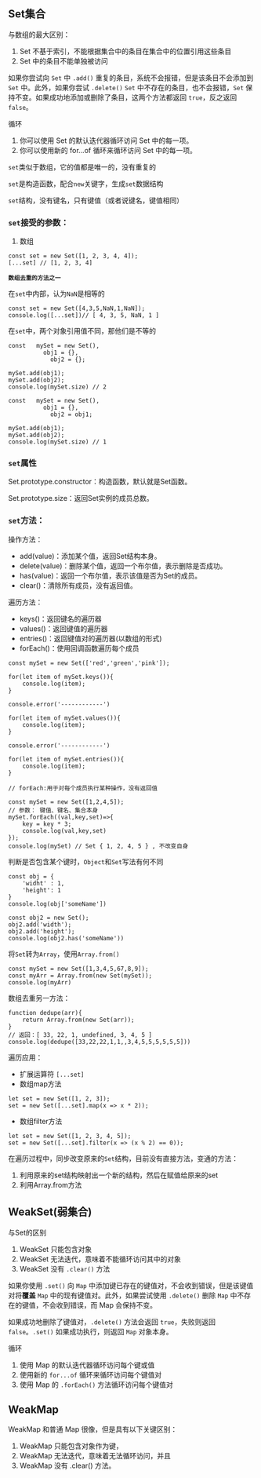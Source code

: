 
##  Set集合

与数组的最大区别：

1. Set 不基于索引，不能根据集合中的条目在集合中的位置引用这些条目
2. Set 中的条目不能单独被访问

如果你尝试向 `Set` 中 `.add()` 重复的条目，系统不会报错，但是该条目不会添加到 `Set` 中。此外，如果你尝试 `.delete()` `Set` 中不存在的条目，也不会报错，`Set` 保持不变。如果成功地添加或删除了条目，这两个方法都返回 `true`，反之返回 `false`。

循环

1. 你可以使用 Set 的默认迭代器循环访问 Set 中的每一项。
2. 你可以使用新的 for...of 循环来循环访问 Set 中的每一项。


`set`类似于数组，它的值都是唯一的，没有重复的

`set`是构造函数，配合`new`关键字，生成`set`数据结构

`set`结构，没有键名，只有键值（或者说键名，键值相同）

### `set`接受的参数：

1. 数组

```
const set = new Set([1, 2, 3, 4, 4]);
[...set] // [1, 2, 3, 4]
```
**`数组去重的方法之一`**

在`set`中内部，认为`NaN`是相等的

```
const set = new Set([4,3,5,NaN,1,NaN]);
console.log([...set])// [ 4, 3, 5, NaN, 1 ]
```

在`set`中，两个对象引用值不同，那他们是不等的

```
const 	mySet = new Set(),
	  	  obj1 = {},
		    obj2 = {};

mySet.add(obj1);
mySet.add(obj2);
console.log(mySet.size) // 2
```
```
const 	mySet = new Set(),
	  	  obj1 = {},
		    obj2 = obj1;

mySet.add(obj1);
mySet.add(obj2);
console.log(mySet.size) // 1
```
### `set`属性

Set.prototype.constructor：构造函数，默认就是Set函数。

Set.prototype.size：返回Set实例的成员总数。


### `set`方法：

操作方法：

- add(value)：添加某个值，返回Set结构本身。
- delete(value)：删除某个值，返回一个布尔值，表示删除是否成功。
- has(value)：返回一个布尔值，表示该值是否为Set的成员。
- clear()：清除所有成员，没有返回值。

遍历方法：

- keys()：返回键名的遍历器
- values()：返回键值的遍历器
- entries()：返回键值对的遍历器(以数组的形式)
- forEach()：使用回调函数遍历每个成员

```
const mySet = new Set(['red','green','pink']);

for(let item of mySet.keys()){
	console.log(item);
}

console.error('------------')

for(let item of mySet.values()){
	console.log(item);
}

console.error('------------')

for(let item of mySet.entries()){
	console.log(item);
}
```

```
// forEach:用于对每个成员执行某种操作，没有返回值

const mySet = new Set([1,2,4,5]);
// 参数： 键值、键名、集合本身
mySet.forEach((val,key,set)=>{
	key = key * 3;
	console.log(val,key,set)
});
console.log(mySet) // Set { 1, 2, 4, 5 } , 不改变自身
```




判断是否包含某个键时，`Object`和`Set`写法有何不同

```
const obj = {
	'widht' : 1,
	'height': 1
}
console.log(obj['someName'])

const obj2 = new Set();
obj2.add('width');
obj2.add('height');
console.log(obj2.has('someName'))
```

将`Set`转为`Array`，使用`Array.from()`

```
const mySet = new Set([1,3,4,5,67,8,9]);
const myArr = Array.from(new Set(mySet));
console.log(myArr)
```

数组去重另一方法：

```
function dedupe(arr){
	return Array.from(new Set(arr));
}
// 返回：[ 33, 22, 1, undefined, 3, 4, 5 ]
console.log(dedupe([33,22,22,1,1,,3,4,5,5,5,5,5,5]))
```


遍历应用：

- 扩展运算符 `[...set]`
- 数组map方法

```
let set = new Set([1, 2, 3]);
set = new Set([...set].map(x => x * 2));
```

- 数组filter方法

```
let set = new Set([1, 2, 3, 4, 5]);
set = new Set([...set].filter(x => (x % 2) == 0));
```


在遍历过程中，同步改变原来的`Set`结构，目前没有直接方法，变通的方法：

1. 利用原来的set结构映射出一个新的结构，然后在赋值给原来的set
2. 利用Array.from方法 


##  WeakSet(弱集合)

与Set的区别

1. WeakSet 只能包含对象
2. WeakSet 无法迭代，意味着不能循环访问其中的对象
3. WeakSet 没有 `.clear()` 方法

如果你使用 `.set()` 向 `Map` 中添加键已存在的键值对，不会收到错误，但是该键值对将**覆盖** `Map` 中的现有键值对。此外，如果尝试使用 `.delete()` 删除 `Map` 中不存在的键值，不会收到错误，而 Map 会保持不变。

如果成功地删除了键值对，`.delete()` 方法会返回 `true`，失败则返回 `false`。`.set()` 如果成功执行，则返回 `Map` 对象本身。

循环
1. 使用 Map 的默认迭代器循环访问每个键或值
2. 使用新的 `for...of` 循环来循环访问每个键值对
3. 使用 Map 的 `.forEach()` 方法循环访问每个键值对


##  WeakMap

WeakMap 和普通 Map 很像，但是具有以下关键区别：

1. WeakMap 只能包含对象作为键，
2. WeakMap 无法迭代，意味着无法循环访问，并且
3. WeakMap 没有 .clear() 方法。

